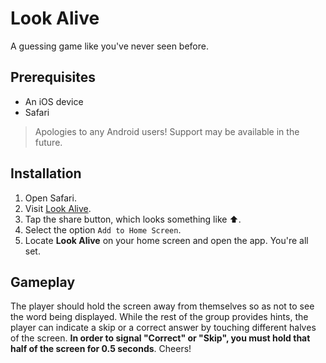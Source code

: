 # Look Alive

A guessing game like you've never seen before.

## Prerequisites
- An iOS device
- Safari

> Apologies to any Android users! Support may be available in the future.

## Installation
1. Open Safari.
2. Visit [Look Alive](https://ryankrawz.github.io/look-alive/).
3. Tap the share button, which looks something like :arrow_up:.
4. Select the option `Add to Home Screen`.
5. Locate **Look Alive** on your home screen and open the app. You're all set.

## Gameplay
The player should hold the screen away from themselves so as not to see the word being displayed. While the rest of the group provides hints, the player can indicate a skip or a correct answer by touching different halves of the screen. **In order to signal "Correct" or "Skip", you must hold that half of the screen for 0.5 seconds**. Cheers!
